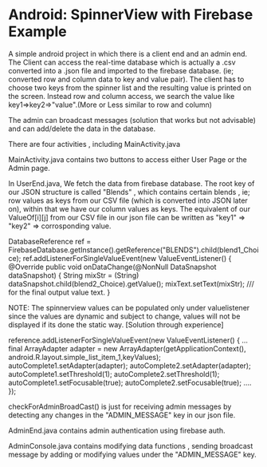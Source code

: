 # Android: SpinnerView with Firebase Example
A simple android project in which there is a client end and an admin end. 
The Client can access the real-time database which is actually a .csv converted into a .json file and imported to the firebase database. (ie; converted row and column data to key and value pair). The client has to choose two keys from the spinner list and the resulting value is printed on the screen.
Instead row and column access, we search the value like key1=>key2=>"value".(More or Less similar to row and column) 
  
The admin can broadcast messages (solution that works but not advisable) and can add/delete the data in the database.

There are four activities , including MainActivity.java

MainActivity.java contains two buttons to access either User Page or the Admin page.

In UserEnd.java,
We fetch the data from firebase database. The root key of our JSON structure is called "Blends" , which contains certain blends , ie; row values as keys from our CSV file (which is converted into JSON later on), within that we have our column values as keys. The equivalent of our ValueOf[i][j] from our CSV file in our json file can be written as "key1" => "key2" => corrosponding value.




DatabaseReference ref = FirebaseDatabase.getInstance().getReference("BLENDS").child(blend1_Choice);
ref.addListenerForSingleValueEvent(new ValueEventListener() {
	@Override
	public void onDataChange(@NonNull DataSnapshot dataSnapshot) {
		String mixStr = (String) dataSnapshot.child(blend2_Choice).getValue();
		mixText.setText(mixStr);        /// for the final output value text.
	}
                        
                        

NOTE: The spinnerview values can be populated only under valuelistener since the values are dynamic and subject to change, values will not be displayed if its done the static way. [Solution through experience]


reference.addListenerForSingleValueEvent(new ValueEventListener() {
...
 final ArrayAdapter<String> adapter = new ArrayAdapter<String>(getApplicationContext(), android.R.layout.simple_list_item_1,keyValues);
  autoComplete1.setAdapter(adapter);
  autoComplete2.setAdapter(adapter);
  autoComplete1.setThreshold(1);
  autoComplete2.setThreshold(1);
  autoComplete1.setFocusable(true);
  autoComplete2.setFocusable(true);
....
  });


checkForAdminBroadCast() is just for receiving admin messages by detecting any changes in the "ADMIN_MESSAGE" key in our json file.

AdminEnd.java contains admin authentication using firebase auth.

AdminConsole.java contains modifying data functions , sending broadcast message by adding or modifying values under the "ADMIN_MESSAGE" key.




